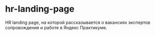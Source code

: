 # hr-landing-page
HR landing page, на которой рассказывается о вакансиях экспертов сопровождения и работе в Яндекс Практикуме. 
